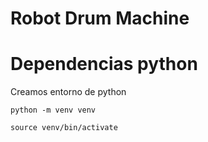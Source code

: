 # Robot Drum Machine

# Dependencias python

 Creamos entorno de python

`
 python -m venv venv 
`


`
source venv/bin/activate
`

